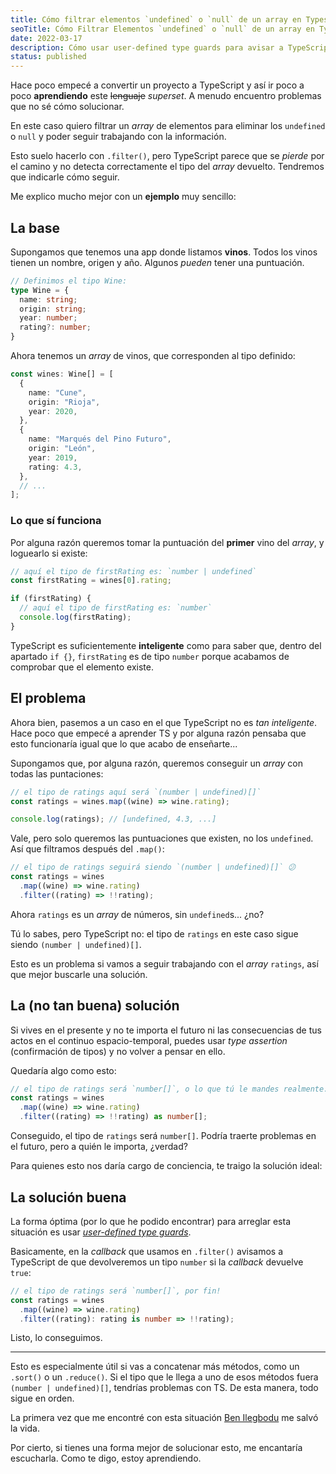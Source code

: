 ```yaml
---
title: Cómo filtrar elementos `undefined` o `null` de un array en Typescript
seoTitle: Cómo Filtrar Elementos `undefined` o `null` de un array en Typescript
date: 2022-03-17
description: Cómo usar user-defined type guards para avisar a TypeScript de que un array no tiene elementos `undefined` tras filtrar con .filter()
status: published
---
```


Hace poco empecé a convertir un proyecto a TypeScript y así ir poco a poco **aprendiendo** este ~~lenguaje~~ *superset*. A menudo encuentro problemas que no sé cómo solucionar.

En este caso quiero filtrar un *array* de elementos para eliminar los `undefined` o `null` y poder seguir trabajando con la información.

Esto suelo hacerlo con `.filter()`, pero TypeScript parece que se *pierde* por el camino y no detecta correctamente el tipo del *array* devuelto. Tendremos que indicarle cómo seguir.

Me explico mucho mejor con un **ejemplo** muy sencillo:

## La base

Supongamos que tenemos una app donde listamos **vinos**. Todos los vinos tienen un nombre, origen y año. Algunos *pueden* tener una puntuación.

```ts
// Definimos el tipo Wine:
type Wine = {
  name: string;
  origin: string;
  year: number;
  rating?: number;
}
```

Ahora tenemos un *array* de vinos, que corresponden al tipo definido:

```ts
const wines: Wine[] = [
  {
    name: "Cune",
    origin: "Rioja",
    year: 2020,
  },
  {
    name: "Marqués del Pino Futuro",
    origin: "León",
    year: 2019,
    rating: 4.3,
  },
  // ...
];
```

### Lo que sí funciona

Por alguna razón queremos tomar la puntuación del **primer** vino del *array*, y loguearlo si existe:

```ts
// aquí el tipo de firstRating es: `number | undefined`
const firstRating = wines[0].rating;

if (firstRating) {
  // aquí el tipo de firstRating es: `number`
  console.log(firstRating);
}
```

TypeScript es suficientemente **inteligente** como para saber que, dentro del apartado `if {}`, `firstRating` es de tipo `number` porque acabamos de comprobar que el elemento existe.

## El problema

Ahora bien, pasemos a un caso en el que TypeScript no es *tan inteligente*. Hace poco que empecé a aprender TS y por alguna razón pensaba que esto funcionaría igual que lo que acabo de enseñarte...

Supongamos que, por alguna razón, queremos conseguir un *array* con todas las puntaciones:

```ts
// el tipo de ratings aquí será `(number | undefined)[]`
const ratings = wines.map((wine) => wine.rating);

console.log(ratings); // [undefined, 4.3, ...]
```

Vale, pero solo queremos las puntuaciones que existen, no los `undefined`. Así que filtramos después del `.map()`:

```ts
// el tipo de ratings seguirá siendo `(number | undefined)[]` 😕
const ratings = wines
  .map((wine) => wine.rating)
  .filter((rating) => !!rating);
```

Ahora `ratings` es un *array* de números, sin `undefined`s... ¿no?

Tú lo sabes, pero TypeScript no: el tipo de `ratings` en este caso sigue siendo `(number | undefined)[]`.

Esto es un problema si vamos a seguir trabajando con el *array* `ratings`, así que mejor buscarle una solución.

## La (no tan buena) solución

Si vives en el presente y no te importa el futuro ni las consecuencias de tus actos en el <span class="emphasis">continuo espacio-temporal</span>, puedes usar *type assertion* (confirmación de tipos) y no volver a pensar en ello.

Quedaría algo como esto:

```ts
// el tipo de ratings será `number[]`, o lo que tú le mandes realmente... 😕
const ratings = wines
  .map((wine) => wine.rating)
  .filter((rating) => !!rating) as number[];
```

Conseguido, el tipo de `ratings` será `number[]`. Podría traerte problemas en el futuro, pero a quién le importa, ¿verdad?

Para quienes esto nos daría cargo de conciencia, te traigo la solución ideal:

## La solución buena

La forma óptima (por lo que he podido encontrar) para arreglar esta situación es usar [*user-defined type guards*](https://www.typescriptlang.org/docs/handbook/2/narrowing.html#using-type-predicates).

Basicamente, en la *callback* que usamos en `.filter()` avisamos a TypeScript de que devolveremos un tipo `number` si la *callback* devuelve `true`:

```ts
// el tipo de ratings será `number[]`, por fin!
const ratings = wines
  .map((wine) => wine.rating)
  .filter((rating): rating is number => !!rating);
```

Listo, lo conseguimos.

---

Esto es especialmente útil si vas a concatenar más métodos, como un `.sort()` o un `.reduce()`. Si el tipo que le llega a uno de esos métodos fuera `(number | undefined)[]`, tendrías problemas con TS. De esta manera, todo sigue en orden.

La primera vez que me encontré con esta situación [Ben Ilegbodu](https://www.benmvp.com/blog/filtering-undefined-elements-from-array-typescript/) me salvó la vida.

Por cierto, si tienes una forma mejor de solucionar esto, me encantaría escucharla. Como te digo, estoy aprendiendo.
